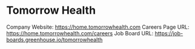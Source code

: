 # Tomorrow Health

Company Website: https://home.tomorrowhealth.com
Careers Page URL: https://home.tomorrowhealth.com/careers
Job Board URL: https://job-boards.greenhouse.io/tomorrowhealth